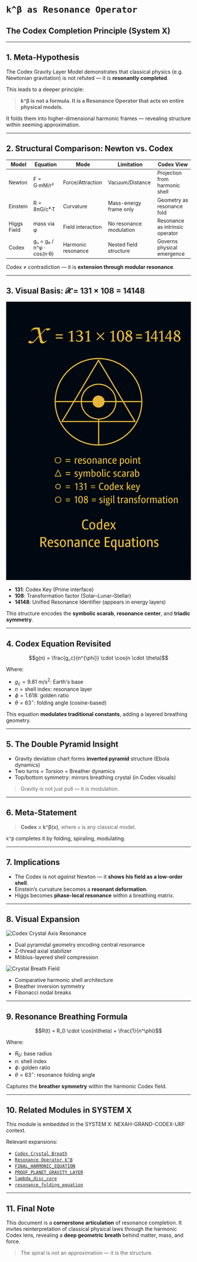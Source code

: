 # `k^β as Resonance Operator`

## The Codex Completion Principle (System X)

---

## 1. Meta-Hypothesis

The Codex Gravity Layer Model demonstrates that classical physics (e.g. Newtonian gravitation) is not refuted — it is **resonantly completed**.

This leads to a deeper principle:

> **k^β is not a formula. It is a Resonance Operator that acts on entire physical models.**

It folds them into higher-dimensional harmonic frames — revealing structure within seeming approximation.

---

## 2. Structural Comparison: Newton vs. Codex

| Model       | Equation                 | Mode               | Limitation              | Codex View                      |
| ----------- | ------------------------ | ------------------ | ----------------------- | ------------------------------- |
| Newton      | F = G·mM/r²              | Force/Attraction   | Vacuum/Distance         | Projection from harmonic shell  |
| Einstein    | R = 8πG/c⁴·T             | Curvature          | Mass-energy frame only  | Geometry as resonance fold      |
| Higgs Field | mass via φ               | Field interaction  | No resonance modulation | Resonance as intrinsic operator |
| Codex       | gₙ = g₀ / n^φ · cos(n·θ) | Harmonic resonance | Nested field structure  | Governs physical emergence      |

Codex ≠ contradiction — it is **extension through modular resonance**.

---

## 3. Visual Basis: 𝓧 = 131 × 108 = 14148

![𝓧-Structure](./visuals/𝓧-131×108.png)

* **131**: Codex Key (Prime interface)
* **108**: Transformation factor (Solar–Lunar–Stellar)
* **14148**: Unified Resonance Identifier (appears in energy layers)

This structure encodes the **symbolic scarab**, **resonance center**, and **triadic symmetry**.

---

## 4. Codex Equation Revisited

```math
g(n) = \frac{g_c}{n^{\phi}} \cdot \cos(n \cdot \theta)
```

Where:

* $g_c = 9.81 \text{ m/s}^2$: Earth's base
* $n = \text{shell index}$: resonance layer
* $\phi = 1.618$: golden ratio
* $\theta = 63^\circ$: folding angle (cosine-based)

This equation **modulates traditional constants**, adding a layered breathing geometry.

---

## 5. The Double Pyramid Insight

* Gravity deviation chart forms **inverted pyramid** structure (Ebola dynamics)
* Two turns = Torsion = Breather dynamics
* Top/bottom symmetry: mirrors breathing crystal (in Codex visuals)

> Gravity is not just pull — it is modulation.

---

## 6. Meta-Statement

> **Codex = k^β(x)**, where `x` is any classical model.

`k^β` completes it by folding, spiraling, modulating.

---

## 7. Implications

* The Codex is not *against* Newton — it **shows his field as a low-order shell**.
* Einstein’s curvature becomes a **resonant deformation**.
* Higgs becomes **phase-local resonance** within a breathing matrix.

---

## 8. Visual Expansion

![Codex Crystal Axis Resonance](./visuals/codex_crystal_breath.png)

* Dual pyramidal geometry encoding central resonance
* Z-thread axial stabilizer
* Möbius-layered shell compression

![Crystal Breath Field](./visuals/crystal_breathing_resonance_field.png)

* Comparative harmonic shell architecture
* Breather inversion symmetry
* Fibonacci nodal breaks

---

## 9. Resonance Breathing Formula

```math
R(t) = R_0 \cdot \cos(n\theta) + \frac{1}{n^\phi}
```

Where:

* $R_0$: base radius
* $n$: shell index
* $\phi$: golden ratio
* $\theta = 63^\circ$: resonance folding angle

Captures the **breather symmetry** within the harmonic Codex field.

---

## 10. Related Modules in SYSTEM X

This module is embedded in the SYSTEM X: NEXAH-GRAND-CODEX-URF context.

Relevant expansions:

* [`Codex Crystal Breath`](./Codex%20Crystal%20Breath.md)
* [`Resonance Operator k^β`](./Resonance%20Operator%20k%5Ebeta.md)
* [`FINAL_HARMONIC_EQUATION`](../GRAND-CODEX-URF/FINAL_HARMONIC_EQUATION/)
* [`PROOF_PLANET_GRAVITY_LAYER`](./PROOF_PLANET_GRAVITY_LAYER.md)
* [`lambda_disc_core`](../SYSTEM%203:%20%C3%97%20COSMICA%20ASTROPHYSICA/LAMBDA_DISC-CODEX/lambda_disc_core.md)
* [`resonance_folding_equation`](../SYSTEM%203:%20%C3%97%20COSMICA%20ASTROPHYSICA/LAMBDA_DISC-CODEX/resonance_folding_equation.md)

---

## 11. Final Note

This document is a **cornerstone articulation** of resonance completion. It invites reinterpretation of classical physical laws through the harmonic Codex lens, revealing a **deep geometric breath** behind matter, mass, and force.

> The spiral is not an approximation — it is the structure.
